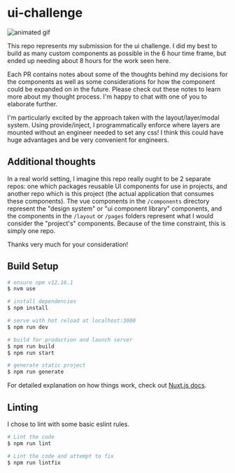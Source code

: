 # ui-challenge

![animated gif](/static/data-lo.gif)

This repo represents my submission for the ui challenge. I did my best to build as many custom components as possible in the 6 hour time frame, but ended up needing about 8 hours for the work seen here.

Each PR contains notes about some of the thoughts behind my decisions for the components as well as some considerations for how the component could be expanded on in the future. Please check out these notes to learn more about my thought process. I'm happy to chat with one of you to elaborate further.

I'm particularly excited by the approach taken with the layout/layer/modal system. Using provide/inject, I programmatically enforce where layers are mounted without an engineer needed to set any css! I think this could have huge advantages and be very convenient for engineers.

## Additional thoughts
In a real world setting, I imagine this repo really ought to be 2 separate repos: one which packages reusable UI components for use in projects, and another repo which is this project (the actual application that consumes these components). The vue components in the `/components` directory represent the "design system" or "ui component library" components, and the components in the `/layout` or `/pages` folders represent what I would consider the "project's" components. Because of the time constraint, this is simply one repo.

Thanks very much for your consideration!

## Build Setup

```bash
# ensure npm v12.16.1
$ nvm use

# install dependencies
$ npm install

# serve with hot reload at localhost:3000
$ npm run dev

# build for production and launch server
$ npm run build
$ npm run start

# generate static project
$ npm run generate
```

For detailed explanation on how things work, check out [Nuxt.js docs](https://nuxtjs.org).

## Linting
I chose to lint with some basic eslint rules.


```bash
# Lint the code
$ npm run lint

# Lint the code and attempt to fix
$ npm run lintfix
```
